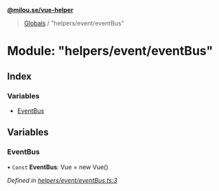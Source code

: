 **[@milou.se/vue-helper](../README.md)**

> [Globals](../globals.md) / "helpers/event/eventBus"

# Module: "helpers/event/eventBus"

## Index

### Variables

* [EventBus](_helpers_event_eventbus_.md#eventbus)

## Variables

### EventBus

• `Const` **EventBus**: Vue = new Vue()

*Defined in [helpers/event/eventBus.ts:3](https://github.com/milou-se/milou-vue-helper/blob/41b4934/src/helpers/event/eventBus.ts#L3)*

